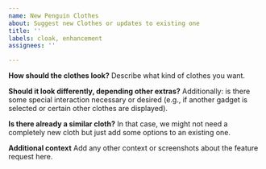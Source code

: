 ```yaml
---
name: New Penguin Clothes
about: Suggest new Clothes or updates to existing one
title: ''
labels: cloak, enhancement
assignees: ''

---
```


**How should the clothes look?**
Describe what kind of clothes you want.

**Should it look differently, depending other extras?**
Additionally: is there some special interaction necessary or desired (e.g., if another gadget is selected or certain other clothes are displayed).

**Is there already a similar cloth?**
In that case, we might not need a completely new cloth but just add some options to an existing one.

**Additional context**
Add any other context or screenshots about the feature request here.
